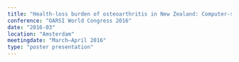 ```yaml
---
title: "Health-loss burden of osteoarthritis in New Zealand: Computer-simulation estimate and between-model cross-validation"
conference: "OARSI World Congress 2016"
date: "2016-03"
location: "Amsterdam"
meetingdate: "March–April 2016"
type: "poster presentation"
---
```

